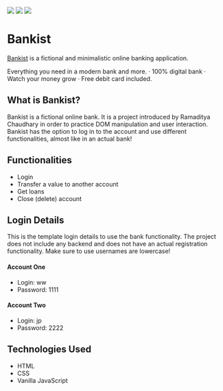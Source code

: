 <img src="https://raw.githubusercontent.com/catherineisonline/bankist/main/public/img/project-preview.webp" ></img>
<img src="https://raw.githubusercontent.com/catherineisonline/bankist/main/public/img/project-preview-2.webp" ></img>
<img src="https://raw.githubusercontent.com/catherineisonline/bankist/main/public/img/project-preview-3.webp" ></img>

# Bankist

<a href="https://bankist-frontend-app.vercel.app">Bankist</a> is a fictional and minimalistic online banking application.

Everything you need in a modern bank and more.
· 100% digital bank
· Watch your money grow
· Free debit card included.

## What is Bankist?

Bankist is a fictional online bank. It is a project introduced by Ramaditya Chaudhary in order to practice DOM manipulation and user interaction. Bankist has the option to log in to the account and use different functionalities, almost like in an actual bank!

## Functionalities

- Login
- Transfer a value to another account
- Get loans
- Close (delete) account

## Login Details

This is the template login details to use the bank functionality. The project does not include any backend and does not have an actual registration functionality. Make sure to use usernames are lowercase!

#### Account One

- Login: ww
- Password: 1111

#### Account Two

- Login: jp
- Password: 2222

## Technologies Used

- HTML
- CSS
- Vanilla JavaScript
